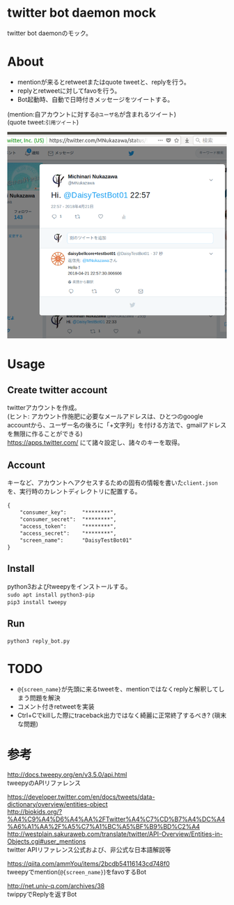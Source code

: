 twitter bot daemon mock
====
twitter bot daemonのモック。  


# About
- mentionが来るとretweetまたはquote tweetと、replyを行う。  
- replyとretweetに対してfavoを行う。  
- Bot起動時、自動で日時付きメッセージをツイートする。  

(mention:自アカウントに対する`@ユーザ名`が含まれるツイート)  
(quote tweet:`引用ツイート`)  

![twitter bot](document/image/20180420.png)  


# Usage
## Create twitter account
twitterアカウントを作成。  
(ヒント: アカウント作施肥に必要なメールアドレスは、ひとつのgoogle accountから、ユーザー名の後ろに「+文字列」を付ける方法で、gmailアドレスを無限に作ることができる)  
https://apps.twitter.com/ にて諸々設定し、諸々のキーを取得。  


## Account
キーなど、アカウントへアクセスするための固有の情報を書いた`client.json`を、実行時のカレントディレクトリに配置する。  
``` : client.json (example)
{
	"consumer_key":		"********",
	"consumer_secret":	"********",
	"access_token":		"********",
	"access_secret":	"********",
	"screen_name":		"DaisyTestBot01"
}
```


## Install
python3およびtweepyをインストールする。  
`sudo apt install python3-pip`  
`pip3 install tweepy`  


## Run
`python3 reply_bot.py`  


# TODO
- `@{screen_name}`が先頭に来るtweetを、mentionではなくreplyと解釈してしまう問題を解決
- コメント付きretweetを実装
- Ctrl+Cでkillした際にtraceback出力ではなく綺麗に正常終了するべき? (瑣末な問題)


# 参考
http://docs.tweepy.org/en/v3.5.0/api.html  
tweepyのAPIリファレンス  

https://developer.twitter.com/en/docs/tweets/data-dictionary/overview/entities-object  
http://biokids.org/?%A4%C9%A4%D6%A4%AA%2FTwitter%A4%C7%CD%B7%A4%DC%A4%A6%A1%AA%2F%A5%C7%A1%BC%A5%BF%B9%BD%C2%A4  
http://westplain.sakuraweb.com/translate/twitter/API-Overview/Entities-in-Objects.cgi#user_mentions  
twitter APIリファレンス公式および、非公式な日本語解説等  

https://qiita.com/ammYou/items/2bcdb54116143cd748f0  
tweepyでmention(`@{screen_name}`)をfavoするBot  

http://net.univ-q.com/archives/38  
twippyでReplyを返すBot  

